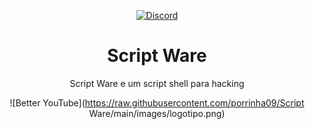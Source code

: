 <div align="center">

[![Discord][discord-badge]][discord-link]

[discord-badge]: https://img.shields.io/badge/discord-green?labelColor=0c0d10&color=7289da&style=for-the-badge&logo=discord&logoColor=7289da
[discord-link]: https://discord.gg/zZe47mksAN

# Script Ware
Script Ware e um script shell para hacking

![Better YouTube](https://raw.githubusercontent.com/porrinha09/Script Ware/main/images/logotipo.png)

</div>
